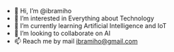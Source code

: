 - 👋 Hi, I’m @ibramiho
- 👀 I’m interested in Everything about Technology
- 🌱 I’m currently learning Artificial Intelligence and IoT
- 💞️ I’m looking to collaborate on AI
- 📫 Reach me by mail ibramiho@gmail.com

<!---
ibramiho/ibramiho is a ✨ special ✨ repository because its `README.md` (this file) appears on your GitHub profile.
You can click the Preview link to take a look at your changes.
--->
